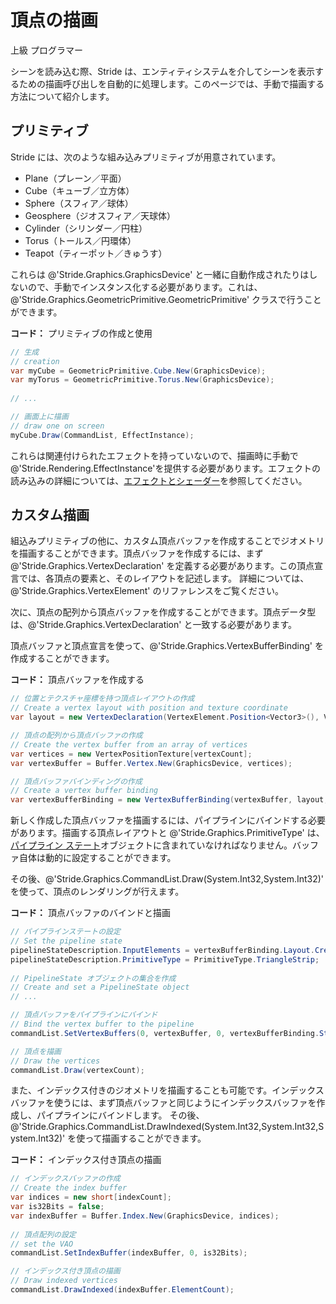 # 頂点の描画
<!--
# Draw vertices
-->

<span class="badge text-bg-primary">上級</span>
<span class="badge text-bg-success">プログラマー</span>
<!--
<span class="badge text-bg-primary">Advanced</span>
<span class="badge text-bg-success">Programmer</span>
-->

シーンを読み込む際、Stride は、エンティティシステムを介してシーンを表示するための描画呼び出しを自動的に処理します。このページでは、手動で描画する方法について紹介します。
<!--
When loading a scene, Stride automatically handles the draw calls to display the scene throughout the entity system. This page introduces manual drawing.
-->

## プリミティブ
<!--
## Primitives
-->

Stride には、次のような組み込みプリミティブが用意されています。
<!--
Stride provides the following set of built-in primitives:
-->

- Plane（プレーン／平面）
- Cube（キューブ／立方体）
- Sphere（スフィア／球体）
- Geosphere（ジオスフィア／天球体）
- Cylinder（シリンダー／円柱）
- Torus（トールス／円環体）
- Teapot（ティーポット／きゅうす）

<!--
- Plane
- Cube
- Sphere
- Geosphere
- Cylinder
- Torus
- Teapot
-->

これらは @'Stride.Graphics.GraphicsDevice' と一緒に自動作成されたりはしないので、手動でインスタンス化する必要があります。これは、@'Stride.Graphics.GeometricPrimitive.GeometricPrimitive' クラスで行うことができます。
<!--
They aren't automatically created along with the @'Stride.Graphics.GraphicsDevice', so you have to instantiate them. You can do this through the @'Stride.Graphics.GeometricPrimitives.GeometricPrimitive' class.
-->

**コード：** プリミティブの作成と使用
<!--
**Code:** Creating and using a primitive
-->

```cs
// 生成
// creation
var myCube = GeometricPrimitive.Cube.New(GraphicsDevice);
var myTorus = GeometricPrimitive.Torus.New(GraphicsDevice);
 
// ...

// 画面上に描画 
// draw one on screen
myCube.Draw(CommandList, EffectInstance);
```

これらは関連付けられたエフェクトを持っていないので、描画時に手動で @'Stride.Rendering.EffectInstance'を提供する必要があります。エフェクトの読み込みの詳細については、[エフェクトとシェーダー](../effects-and-shaders/index.md)を参照してください。
<!--
They have no effect associated with them, so the user has to provide an @'Stride.Rendering.EffectInstance' when drawing. For information on loading effects, please see [Effects and shaders](../effects-and-shaders/index.md).
-->

## カスタム描画
<!--
## Custom drawing
-->

組込みプリミティブの他に、カスタム頂点バッファを作成することでジオメトリを描画することができます。頂点バッファを作成するには、まず @'Stride.Graphics.VertexDeclaration' を定義する必要があります。この頂点宣言では、各頂点の要素と、そのレイアウトを記述します。
詳細については、@'Stride.Graphics.VertexElement' のリファレンスをご覧ください。
<!--
Outside of built-in primitives, any geometry can be drawn by creating custom vertex buffers. To create a vertex buffer, first a @'Stride.Graphics.VertexDeclaration' has to be defined. A vertex declaration describes the elements of each vertex and their layout.
For details, see the @'Stride.Graphics.VertexElement' reference page.
-->

次に、頂点の配列から頂点バッファを作成することができます。頂点データ型は、@'Stride.Graphics.VertexDeclaration' と一致する必要があります。
<!--
Next, a vertex buffer can be created from an array of vertices. The vertex data type has to match the @'Stride.Graphics.VertexDeclaration'.
-->

頂点バッファと頂点宣言を使って、@'Stride.Graphics.VertexBufferBinding' を作成することができます。
<!--
Given vertex buffer and declaration, a @'Stride.Graphics.VertexBufferBinding' can be created. 
-->

**コード：** 頂点バッファを作成する
<!--
**Code:** Creating a vertex buffer
-->

```cs
// 位置とテクスチャ座標を持つ頂点レイアウトの作成
// Create a vertex layout with position and texture coordinate
var layout = new VertexDeclaration(VertexElement.Position<Vector3>(), VertexElement.TextureCoordinate<Vector2>()); 

// 頂点の配列から頂点バッファの作成
// Create the vertex buffer from an array of vertices
var vertices = new VertexPositionTexture[vertexCount];
var vertexBuffer = Buffer.Vertex.New(GraphicsDevice, vertices);

// 頂点バッファバインディングの作成
// Create a vertex buffer binding
var vertexBufferBinding = new VertexBufferBinding(vertexBuffer, layout, vertexCount);
```

新しく作成した頂点バッファを描画するには、パイプラインにバインドする必要があります。描画する頂点レイアウトと @'Stride.Graphics.PrimitiveType' は、[パイプライン ステート](pipeline-state.md)オブジェクトに含まれていなければなりません。バッファ自体は動的に設定することができます。
<!--
To draw the newly created vertex buffer, it has to be bound to the pipeline. The vertex layout and the @'Stride.Graphics.PrimitiveType' to draw have to be included in the [pipeline state](pipeline-state.md) object. The buffer itself can be set dynamically.
-->

その後、@'Stride.Graphics.CommandList.Draw(System.Int32,System.Int32)' を使って、頂点のレンダリングが行えます。
<!--
Afterwards, the vertices are ready to be rendered using @'Stride.Graphics.CommandList.Draw(System.Int32,System.Int32)'.
-->

**コード：** 頂点バッファのバインドと描画
<!--
**Code:** Binding and drawing vertex buffers
-->

```cs
// パイプラインステートの設定
// Set the pipeline state
pipelineStateDescription.InputElements = vertexBufferBinding.Layout.CreateInputElements();
pipelineStateDescription.PrimitiveType = PrimitiveType.TriangleStrip;
 
// PipelineState オブジェクトの集合を作成
// Create and set a PipelineState object
// ...

// 頂点バッファをパイプラインにバインド
// Bind the vertex buffer to the pipeline
commandList.SetVertexBuffers(0, vertexBuffer, 0, vertexBufferBinding.Stride);

// 頂点を描画 
// Draw the vertices
commandList.Draw(vertexCount);
```

また、インデックス付きのジオメトリを描画することも可能です。インデックスバッファを使うには、まず頂点バッファと同じようにインデックスバッファを作成し、パイプラインにバインドします。
その後、@'Stride.Graphics.CommandList.DrawIndexed(System.Int32,System.Int32,System.Int32)' を使って描画することができます。
<!--
It is also possible to draw indexed geometry. To use an index buffer, first create it similarly to the vertex buffer and bind it to the pipeline.
It can then be used for drawing using @'Stride.Graphics.CommandList.DrawIndexed(System.Int32,System.Int32,System.Int32)'.
-->

**コード：** インデックス付き頂点の描画
<!--
**Code:** Drawing indexed vertices
-->

```cs
// インデックスバッファの作成
// Create the index buffer
var indices = new short[indexCount];
var is32Bits = false;
var indexBuffer = Buffer.Index.New(GraphicsDevice, indices);
 
// 頂点配列の設定
// set the VAO
commandList.SetIndexBuffer(indexBuffer, 0, is32Bits);

// インデックス付き頂点の描画
// Draw indexed vertices
commandList.DrawIndexed(indexBuffer.ElementCount);
```
